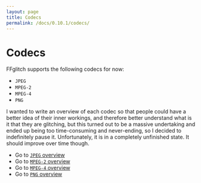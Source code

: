 ```yaml
---
layout: page
title: Codecs
permalink: /docs/0.10.1/codecs/
---
```


# Codecs

FFglitch supports the following codecs for now:
- `JPEG`
- `MPEG-2`
- `MPEG-4`
- `PNG`

I wanted to write an overview of each codec so that people could have
a better idea of their inner workings, and therefore better understand
what is it that they are glitching, but this turned out to be a massive
undertaking and ended up being too time-consuming and never-ending,
so I decided to indefinitely pause it. Unfortunately, it is in a
completely unfinished state. It should improve over time though.

- Go to [`JPEG` overview](mjpeg)
- Go to [`MPEG-2` overview](mpeg2)
- Go to [`MPEG-4` overview](mpeg4)
- Go to [`PNG` overview](png)
